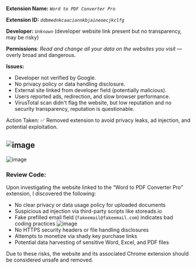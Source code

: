 
**Extension Name:** _`Word to PDF Converter Pro`_

**Extension ID:** _`ddbmednkcaaciannkbjaineoecjkclfg`_

**Developer:** _`Unknown`_ (developer website link present but no transparency, may be risky)

**Permissions**: _Read and change all your data on the websites you visit_ — overly broad and dangerous.

**Issues:**
- Developer not verified by Google.
- No privacy policy or data handling disclosure.
- External site linked from developer field (potentially malicious).
- Users reported ads, redirection, and slow browser performance.
- VirusTotal scan didn't flag the website, but low reputation and no security transparency, reputation is questionable.

Action Taken:
✅ Removed extension to avoid privacy leaks, ad injection, and potential exploitation.

![image](https://github.com/user-attachments/assets/15d6a594-14a2-463d-9539-19081247d0fb)
---
![image](https://github.com/user-attachments/assets/ffd86627-4d9c-4616-8496-5cc4eee6b86a)

### Review Code:
 Upon investigating the website linked to the “Word to PDF Converter Pro” extension, I discovered the following:
- No clear privacy or data usage policy for uploaded documents
- Suspicious ad injection via third-party scripts like storeads.io
- Fake prefilled email field (`fakeemail@fakeemail.com`) indicates bad coding practices
![image](https://github.com/user-attachments/assets/0278badf-7c83-493b-b28d-5a6360cd876e)
- No HTTPS security headers or file handling disclosures
- Attempts to monetize via shady key purchase links
- Potential data harvesting of sensitive Word, Excel, and PDF files

Due to these risks, the website and its associated Chrome extension should be considered unsafe and removed.

